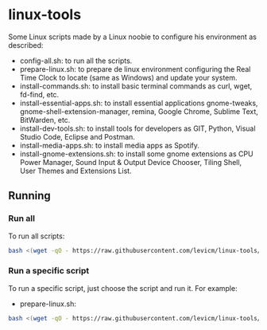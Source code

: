 # linux-tools
Some Linux scripts made by a Linux noobie to configure his environment as described:

- config-all.sh: to run all the scripts.
- prepare-linux.sh: to prepare de linux environment configuring the Real Time Clock to locate \(same as Windows\) and update your system.
- install-commands.sh: to install basic terminal commands as curl, wget, fd-find, etc.
- install-essential-apps.sh: to install essential applications gnome-tweaks, gnome-shell-extension-manager, remina, Google Chrome, Sublime Text, BitWarden, etc.
- install-dev-tools.sh: to install tools for developers as GIT, Python, Visual Studio Code, Eclipse and Postman.
- install-media-apps.sh: to install media apps as Spotify.
- install-gnome-extensions.sh: to install some gnome extensions as CPU Power Manager, Sound Input \& Output Device Chooser, Tiling Shell, User Themes and Extensions List.

## Running
### Run all
To run all scripts:
``` bash
bash <(wget -qO - https://raw.githubusercontent.com/levicm/linux-tools/refs/heads/main/ubuntu-scripts/config-all.sh)
```

### Run a specific script
To run a specific script, just choose the script and run it. For example:
- prepare-linux.sh:
``` bash
bash <(wget -qO - https://raw.githubusercontent.com/levicm/linux-tools/refs/heads/main/ubuntu-scripts/prepare-linux.sh)
```
